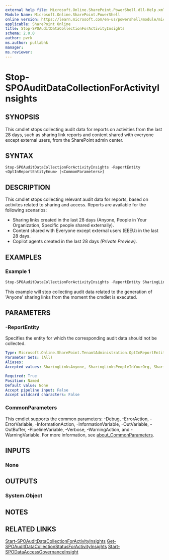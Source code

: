 ```yaml
---
external help file: Microsoft.Online.SharePoint.PowerShell.dll-Help.xml
Module Name: Microsoft.Online.SharePoint.PowerShell
online version: https://learn.microsoft.com/en-us/powershell/module/microsoft.online.sharepoint.powershell/stop-spoauditdatacollectionforactivityinsights
applicable: SharePoint Online
title: Stop-SPOAuditDataCollectionForActivityInsights
schema: 2.0.0
author: pvrk
ms.author: pullabhk
manager:
ms.reviewer:
---
```


# Stop-SPOAuditDataCollectionForActivityInsights

## SYNOPSIS

This cmdlet stops collecting audit data for reports on activities from the last 28 days, such as sharing link reports and content shared with everyone except external users, from the SharePoint admin center.

## SYNTAX

```
Stop-SPOAuditDataCollectionForActivityInsights -ReportEntity <OptInReportEntityEnum> [<CommonParameters>]
```

## DESCRIPTION
This cmdlet stops collecting relevant audit data for reports, based on activites related to sharing and access. Reports are available for the following scenarios:

- Sharing links created in the last 28 days (Anyone, People in Your Organization, Specific people shared externally).
- Content shared with Everyone except external users (EEEU) in the last 28 days.
- Copilot agents created in the last 28 days *(Private Preview)*.

## EXAMPLES

### Example 1

```powershell
Stop-SPOAuditDataCollectionForActivityInsights -ReportEntity SharingLinks_Anyone
```

This example will stop collecting audit data related to the generation of 'Anyone' sharing links from the moment the cmdlet is executed.

## PARAMETERS

### -ReportEntity

Specifies the entity for which the corresponding audit data should not be collected.

```yaml
Type: Microsoft.Online.SharePoint.TenantAdministration.OptInReportEntityEnum
Parameter Sets: (All)
Aliases:
Accepted values: SharingLinksAnyone, SharingLinksPeopleInYourOrg, SharingLinksGuests, EveryoneExceptExternalUsersAtSite, EveryoneExceptExternalUsersForItems, CopilotAppInsights

Required: True
Position: Named
Default value: None
Accept pipeline input: False
Accept wildcard characters: False
```

### CommonParameters
This cmdlet supports the common parameters: -Debug, -ErrorAction, -ErrorVariable, -InformationAction, -InformationVariable, -OutVariable, -OutBuffer, -PipelineVariable, -Verbose, -WarningAction, and -WarningVariable. For more information, see [about_CommonParameters](https://go.microsoft.com/fwlink/?LinkID=113216).

## INPUTS

### None

## OUTPUTS

### System.Object

## NOTES

## RELATED LINKS

[Start-SPOAuditDataCollectionForActivityInsights](./Start-SPOAuditDataCollectionForActivityInsights.md)
[Get-SPOAuditDataCollectionStatusForActivityInsights](./Get-SPOAuditDataCollectionStatusForActivityInsights.md)
[Start-SPODataAccessGovernanceInsight](./Start-SPODataAccessGovernanceInsight.md)
